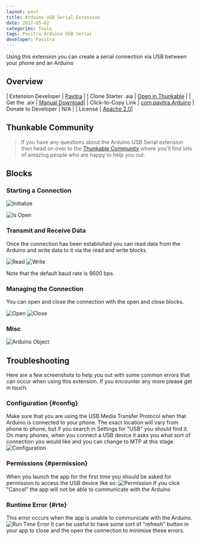 ```yaml
---
layout: post
title: Arduino USB Serial Extension
date: 2017-05-02
categories: Tools
tags: Pavitra Arduino USB Serial
developer: Pavitra
---
```


Using this extension you can create a serial connection via USB between your phone and an Arduino

<!-- more -->
## Overview

| Extension Developer | <a href="https://community.thunkable.com/u/pavi2410/" target="_blank">Pavitra</a> |
| Clone Starter .aia | <a href="http://app.thunkable.com/?repo=raw.githubusercontent.com/domhnallohanlon/thunkable_extensions/gh-pages/assets/aia_repo/Thunkduino/thunkduino.asc" class="flat_btn" target="_blank"> Open in Thunkable</a> |
| Get the .aix | <a href="http://community.thunkable.com/uploads/default/original/2X/e/ec50d99fe3027ed3895489f4da51d49140a297a6.aix">Manual Download</a>|
| Click-to-Copy Link | <a href="#" id="copyButton">com.pavitra.Arduino</a>
| Donate to Developer | N/A |
| License | <a href="https://www.apache.org/licenses/LICENSE-2.0" target="_blank">Apache 2.0</a>|

<p hidden id="copyTarget">http://community.thunkable.com/uploads/default/original/2X/e/ec50d99fe3027ed3895489f4da51d49140a297a6.aix</p>


## Thunkable Community

>If you have any questions about the Arduino USB Serial extension then head on over to the [Thunkable Community](https://community.thunkable.com/t/arduino-usb-serial-extension/2624?u=domhnall) where you'll find lots of amazing people who are happy to help you out.

## Blocks

### Starting a Connection

![Initialize](http://domhnallohanlon.com/thunkable_extensions/assets/post_assets/arduino_extension/initialize.png)

![Is Open](http://domhnallohanlon.com/thunkable_extensions/assets/post_assets/arduino_extension/isOpen.png)


### Transmit and Receive Data

Once the connection has been established you can read data from the Arduino and write data to it via the read and write blocks.

![Read](http://domhnallohanlon.com/thunkable_extensions/assets/post_assets/arduino_extension/read.png)
![Write](http://domhnallohanlon.com/thunkable_extensions/assets/post_assets/arduino_extension/write.png)

Note that the default baud rate is 9600 bps.

### Managing the Connection

You can open and close the connection with the open and close blocks.

![Open](http://domhnallohanlon.com/thunkable_extensions/assets/post_assets/arduino_extension/open.png)
![Close](http://domhnallohanlon.com/thunkable_extensions/assets/post_assets/arduino_extension/close.png)


### Misc
![Arduino Object](http://domhnallohanlon.com/thunkable_extensions/assets/post_assets/arduino_extension/arduino1.png)

## Troubleshooting

Here are a few screenshots to help you out with some common errors that can occur when using this extension. If you encounter any more please get in touch.

### Configuration {#config}

Make sure that you are using the USB Media Transfer Protocol when that Arduino is connected to your phone. The exact location will vary from phone to phone, but if you search in Settings for "USB" you should find it. On many phones, when you connect a USB device it asks you what sort of connection you would like and you can change to MTP at this stage.
![Configuration](http://domhnallohanlon.com/thunkable_extensions/assets/post_assets/arduino_extension/configuration.png)


### Permissions {#permission}

When you launch the app for the first time you should be asked for permission to access the USB device like so: 
![Permission](http://domhnallohanlon.com/thunkable_extensions/assets/post_assets/arduino_extension/permission.png)
If you click "Cancel" the app will not be able to communicate with the Arduino

### Runtime Error {#rte}
This error occurs when the app is unable to communicate with the Arduino.
![Run Time Error](http://domhnallohanlon.com/thunkable_extensions/assets/post_assets/arduino_extension/runtime_error.png)
It can be useful to have some sort of "refresh" button in your app to close and the open the connection to minimise these errors. 
